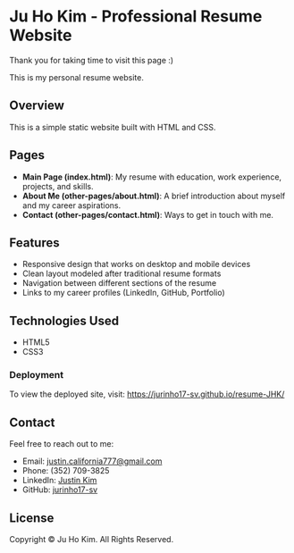 # Ju Ho Kim - Professional Resume Website

Thank you for taking time to visit this page :)

This is my personal resume website.

## Overview

This is a simple static website built with HTML and CSS.

## Pages

- **Main Page (index.html)**: My resume with education, work experience, projects, and skills.
- **About Me (other-pages/about.html)**: A brief introduction about myself and my career aspirations.
- **Contact (other-pages/contact.html)**: Ways to get in touch with me.

## Features

- Responsive design that works on desktop and mobile devices
- Clean layout modeled after traditional resume formats
- Navigation between different sections of the resume
- Links to my career profiles (LinkedIn, GitHub, Portfolio)

## Technologies Used

- HTML5
- CSS3

### Deployment

To view the deployed site, visit: https://jurinho17-sv.github.io/resume-JHK/

## Contact

Feel free to reach out to me:

- Email: justin.california777@gmail.com
- Phone: (352) 709-3825
- LinkedIn: [Justin Kim](https://www.linkedin.com/in/justinkim-sv/)
- GitHub: [jurinho17-sv](https://github.com/jurinho17-sv)

## License

Copyright © Ju Ho Kim. All Rights Reserved.